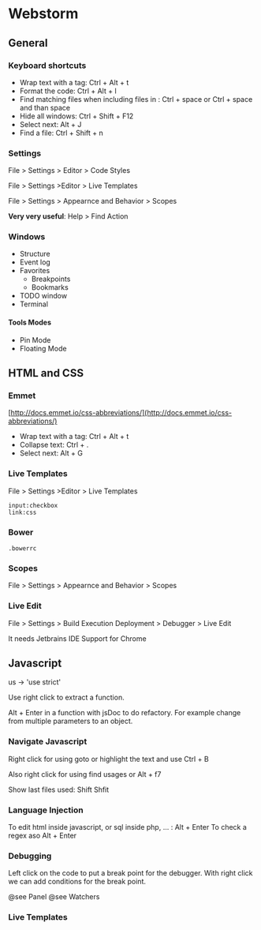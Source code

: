 # Webstorm

## General

### Keyboard shortcuts

* Wrap text with a tag: Ctrl + Alt + t
* Format the code: Ctrl + Alt + l
* Find matching files when including files in <link> : Ctrl + space or Ctrl + space and than space
* Hide all windows: Ctrl + Shift + F12
* Select next: Alt + J
* Find a file: Ctrl + Shift + n

### Settings

File > Settings > Editor > Code Styles

File > Settings >Editor > Live Templates

File > Settings > Appearnce and Behavior > Scopes

**Very very useful**: Help > Find Action


### Windows

+ Structure
+ Event log
+ Favorites
    - Breakpoints
    - Bookmarks
+ TODO window
+ Terminal

#### Tools Modes

+ Pin Mode
+ Floating Mode

## HTML and CSS

### Emmet

[http://docs.emmet.io/css-abbreviations/](http://docs.emmet.io/css-abbreviations/)

* Wrap text with a tag: Ctrl + Alt + t
* Collapse text: Ctrl + .
* Select next: Alt + G

### Live Templates

File > Settings >Editor > Live Templates

```
input:checkbox
link:css
```

### Bower

```
.bowerrc
```

### Scopes

File > Settings > Appearnce and Behavior > Scopes

### Live Edit

File > Settings > Build Execution Deployment > Debugger > Live Edit

It needs Jetbrains IDE Support for Chrome


## Javascript

us -> 'use strict'

Use right click to extract a function.

Alt + Enter in a function with jsDoc to do refactory. For example change from multiple parameters to an object.

### Navigate Javascript

Right click for using goto or highlight the text and use Ctrl + B

Also right click for using find usages or Alt + f7

Show last files used: Shift Shfit

### Language Injection

To edit html inside javascript, or sql inside php, ... : Alt + Enter
To check a regex aso Alt + Enter

### Debugging

Left click on the code to put a break point for the debugger. With right click we can add conditions for the break point.

@see Panel
@see Watchers

### Live Templates

